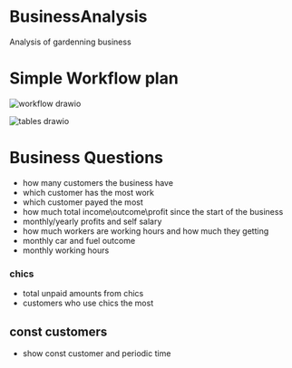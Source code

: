 # BusinessAnalysis
Analysis of gardenning business 

# Simple Workflow plan
![workflow drawio](https://github.com/AyalSwaid/BusinessAnalysis/assets/57876635/3fd0c776-1b02-4375-a050-cd2549c22228)

![tables drawio](https://github.com/AyalSwaid/BusinessAnalysis/assets/57876635/b744e227-4d6d-4bba-b66c-b50d2d04764a)

# Business Questions
- how many customers the business have
- which customer has the most work
- which customer payed the most
- how much total income\outcome\profit since the start of the business
- monthly/yearly profits and self salary
- how much workers are working hours and how much they getting
- monthly car and fuel outcome
- monthly working hours

### chics
- total unpaid amounts from chics
- customers who use chics the most 

## const customers
- show const customer and periodic time
